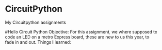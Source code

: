 # CircuitPython
My Circuitpython assignments

#Hello Circuit Python
  Objective:
    For this assignment, we where supposed to code an LED on a metro Express board, these are new to us this year, to fade in and out. 
  Things I learned:
    
